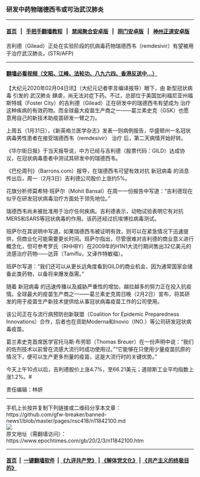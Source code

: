 ### 研发中药物瑞德西韦或可治武汉肺炎
------------------------

#### [首页](https://github.com/gfw-breaker/banned-news1/blob/master/README.md) &nbsp;&nbsp;|&nbsp;&nbsp; [手把手翻墙教程](https://github.com/gfw-breaker/guides/wiki) &nbsp;&nbsp;|&nbsp;&nbsp; [禁闻聚合安卓版](https://github.com/gfw-breaker/bn-android) &nbsp;&nbsp;|&nbsp;&nbsp; [网门安卓版](https://github.com/oGate2/oGate) &nbsp;&nbsp;|&nbsp;&nbsp; [神州正道安卓版](https://github.com/SzzdOgate/update) 



<div><img alt="" class="aligncenter wp-post-image" src="https://i.epochtimes.com/assets/uploads/2020/02/GettyImages-1194872129-600x400.jpg"/>
<div class="red16 caption">
 吉利德（Gilead）正处在实验阶段的抗病毒药物瑞德西韦（remdesivir）有望被用于治疗武汉肺炎。(STR/AFP)
</div>
</div><hr/>

#### [翻墙必看视频（文昭、江峰、法轮功、八九六四、香港反送中...）](https://github.com/gfw-breaker/banned-news1/blob/master/pages/link3.md)

<div><p>
 【大纪元2020年02月04日讯】（大纪元记者李言编译报导）眼下，由
 <ok href="https://www.epochtimes.com/gb/tag/%E6%96%B0%E5%9E%8B%E5%86%A0%E7%8A%B6%E7%97%85%E6%AF%92.html">
  新型冠状病毒
 </ok>
 引发的
 <ok href="https://www.epochtimes.com/gb/tag/%E6%AD%A6%E6%B1%89%E8%82%BA%E7%82%8E.html">
  武汉肺炎
 </ok>
 肆虐，尚无法对症下药。不过，总部位于美国加利福尼亚州福斯特城（Foster City）的吉利德（Gilead）正在研发中的瑞德西韦有望成为
 <ok href="https://www.epochtimes.com/gb/tag/%E6%B2%BB%E7%96%97.html">
  治疗
 </ok>
 这种疾病的有效药物。而全球最大疫苗生产商之一——葛兰素史克（GSK）也愿意用自己的新技术助疫苗研发一臂之力。
</p>
<p>
 上周五（1月31日），《新英格兰医学杂志》发表一则病例报告，华盛顿州一名冠状病毒男性患者在接受瑞德西韦（remdesivir）
 <ok href="https://www.epochtimes.com/gb/tag/%E6%B2%BB%E7%96%97.html">
  治疗
 </ok>
 后，第二天病情开始好转。
</p>
<p>
 《华尔街日报》于当天报导说，中方已经与吉利德（股票代码：GILD）达成协议，在冠状病毒患者中测试其研发中的瑞德西韦。
</p>
<p>
 《巴伦周刊》（Barrons.com）报导，在瑞德西韦可望有效对抗
 <ok href="https://www.epochtimes.com/gb/tag/%E6%96%B0%E5%86%A0%E7%97%85%E6%AF%92.html">
  新冠病毒
 </ok>
 的消息传出后，周一（2月3日）吉利德公司股价上涨约5%。
</p>
<p>
 花旗分析师莫希特·班萨尔（Mohit Bansal）在周一一份报告中写道：“吉利德现在似乎在研发冠状病毒治疗方面处于领先地位。”
</p>
<p>
 瑞德西韦尚未被批准用于治疗任何疾病。吉利德表示，动物试验表明它有对抗MERS和SARS等冠状病毒的作用。该药还经过抗埃博拉病毒测试。
</p>
<p>
 班萨尔在其说明中写道，如果瑞德西韦被证明有效，则可以在紧急情况下迅速提供，但商业化可能需要更长时间。班萨尔指出，尽管很难对吉利德的商业意义进行概念化，但可参考罗氏（RHHBY）在2009年的H1N1大流行期间售出32亿美元的流感治疗药物——达菲（Tamiflu，又译作特敏福）。
</p>
<p>
 班萨尔写道：“我们还可以从更长远角度看到GILD的商业机会，因为通常国家会储备此类药物，以备将来爆发亟需。”
</p>
<p>
 随着
 <ok href="https://www.epochtimes.com/gb/tag/%E6%96%B0%E5%86%A0%E7%97%85%E6%AF%92.html">
  新冠病毒
 </ok>
 的迅速传播以及威胁严重性的增加，越拉越多的努力正在投入抗疫情。全球最大的疫苗生产商之一——葛兰素史克周日晚（2月2日）宣布，将其研发的用于疫苗生产新技术提供给从事冠状病毒疫苗工作的公司使用。
</p>
<p>
 该公司正在与流行病预防创新联盟（Coalition for Epidemic Preparedness Innovations）合作，后者也在资助Moderna和Inovio（INO.）等公司研发冠状病毒疫苗。
</p>
<p>
 葛兰素史克首席医学官托马斯·布劳耶（Thomas Breuer）在一份声明中说：“我们的佐剂技术以前曾在流感大流行时成功使用过。”“它能够在只使用少量疫苗抗原的情况下，便可以生产更多剂量的疫苗，这是大流行时的关键优势。”
</p>
<p>
 今天上午10点以后，吉利德股价上涨4.7%，至66.21美元；道琼斯工业平均指数上涨1.2%。#
</p>
<p>
 责任编辑：林妍
</p>
</div>
<hr/>
手机上长按并复制下列链接或二维码分享本文章：<br/>
https://github.com/gfw-breaker/banned-news1/blob/master/pages/nsc418/n11842100.md <br/>
<a href='https://github.com/gfw-breaker/banned-news1/blob/master/pages/nsc418/n11842100.md'><img src='https://github.com/gfw-breaker/banned-news1/blob/master/pages/nsc418/n11842100.md.png'/></a> <br/>
原文地址（需翻墙访问）：https://www.epochtimes.com/gb/20/2/3/n11842100.htm


------------------------
#### [首页](https://github.com/gfw-breaker/banned-news1/blob/master/README.md) &nbsp;|&nbsp; [一键翻墙软件](https://github.com/gfw-breaker/nogfw/blob/master/README.md) &nbsp;| [《九评共产党》](https://github.com/gfw-breaker/9ping.md/blob/master/README.md#九评之一评共产党是什么) | [《解体党文化》](https://github.com/gfw-breaker/jtdwh.md/blob/master/README.md) | [《共产主义的终极目的》](https://github.com/gfw-breaker/gczydzjmd.md/blob/master/README.md)


<img src='http://gfw-breaker.win/banned-news/pages/nsc418/n11842100.md' width='0px' height='0px'/>
